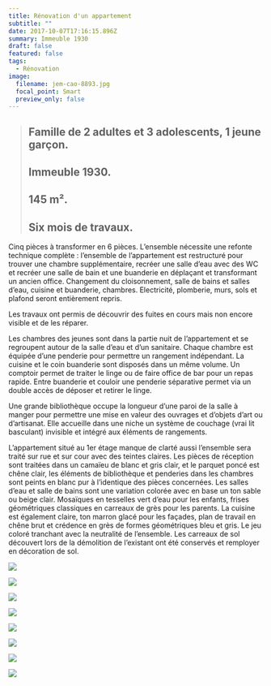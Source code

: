 ```yaml
---
title: Rénovation d'un appartement
subtitle: ""
date: 2017-10-07T17:16:15.896Z
summary: Immeuble 1930
draft: false
featured: false
tags:
  - Rénovation
image:
  filename: jem-cao-8893.jpg
  focal_point: Smart
  preview_only: false
---
```


> ## Famille de 2 adultes et 3 adolescents, 1 jeune garçon. 
> ## Immeuble 1930. 
> ## 145 m². 
> ## Six mois de travaux.

<p>Cinq pièces à transformer en 6 pièces. L’ensemble nécessite une refonte technique complète : l’ensemble de l’appartement est restructuré pour trouver une chambre supplémentaire, recréer une salle d’eau avec des WC et recréer une salle de bain et une buanderie en déplaçant et transformant un ancien office. Changement du cloisonnement, salle de bains et salles d’eau, cuisine et buanderie, chambres.  Electricité, plomberie, murs, sols et plafond seront entièrement repris.</p>
<p>Les travaux ont permis de découvrir des fuites en cours mais non encore visible et de les réparer.</p>
<p>Les chambres des jeunes sont dans la partie nuit de l’appartement et se regroupent autour de la salle d’eau et d’un sanitaire. Chaque chambre est équipée d’une penderie pour permettre un rangement indépendant. La cuisine et le coin buanderie sont disposés dans un même volume. Un comptoir permet de traiter le linge ou de faire office de bar pour un repas rapide. Entre buanderie et couloir une penderie séparative permet via un double accès de déposer et retirer le linge. </p>
<p>Une grande bibliothèque occupe la longueur d’une paroi de la salle à manger pour permettre une mise en valeur des ouvrages et d’objets d’art ou d’artisanat. Elle accueille dans une niche un système de couchage (vrai lit basculant) invisible et intégré aux éléments de rangements. </p>
<p>L’appartement situé au 1er étage manque de clarté aussi l’ensemble sera traité sur rue et sur cour avec des teintes claires. Les pièces de réception sont traitées dans un camaïeu de blanc et gris clair, et le parquet poncé est chêne clair, les éléments de bibliothèque et penderies dans les chambres sont peints en blanc pur à l’identique des pièces concernées. Les salles d’eau et salle de bains sont une variation colorée avec en base un ton sable ou beige clair. Mosaïques en tesselles vert d’eau pour les enfants, frises géométriques classiques en carreaux de grès pour les parents. La cuisine est également claire, ton marron glacé pour les façades, plan de travail en chêne brut et crédence en grès de formes géométriques bleu et gris. Le jeu coloré tranchant avec la neutralité de l’ensemble. Les carreaux de sol découvert lors de la démolition de l’existant ont été conservés et remployer en décoration de sol. </p>


![](jem-cao-8874.jpg)

![](jem-cao-8863.jpg)

![](jem-cao-8852.jpg)

![](jem-cao-8851.jpg)

![](jem-cao-8841.jpg)

![](jem-cao-8826.jpg)

![](jem-cao-8803.jpg)

![](jem-cao-8797.jpg)



